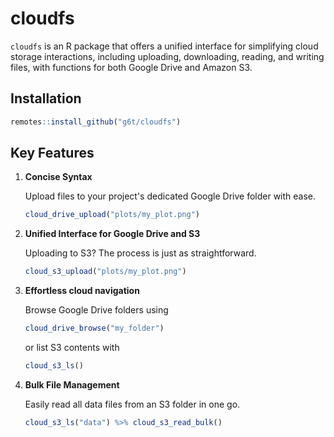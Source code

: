 # cloudfs

`cloudfs` is an R package that offers a unified interface for simplifying cloud
storage interactions, including uploading, downloading, reading, and writing
files, with functions for both Google Drive and Amazon S3.

## Installation

```R
remotes::install_github("g6t/cloudfs")
```

## Key Features

1. **Concise Syntax**

   Upload files to your project's dedicated Google Drive folder with ease.
   ```R
   cloud_drive_upload("plots/my_plot.png")
   ```

2. **Unified Interface for Google Drive and S3**

   Uploading to S3? The process is just as straightforward.
   ```R
   cloud_s3_upload("plots/my_plot.png")
   ```

3. **Effortless cloud navigation**

   Browse Google Drive folders using 
   ```R
   cloud_drive_browse("my_folder")
   ```
    
   or list S3 contents with
   ```R
   cloud_s3_ls()
   ```

4. **Bulk File Management**

   Easily read all data files from an S3 folder in one go.
   ```R
   cloud_s3_ls("data") %>% cloud_s3_read_bulk()
   ```
